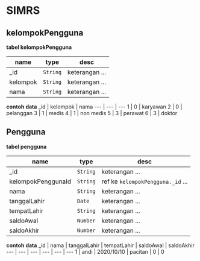 # SIMRS

<!-- 
Type data
String
Number
Date
Boolean
 -->
 
## kelompokPengguna
**tabel kelompokPengguna**

name | type | desc
--- | --- | ---
_id | `String` | keterangan ...
kelompok | `String` | keterangan ...
nama | `String` | keterangan ...

**contoh data**
_id | kelompok | nama
--- | --- | ---
1 | 0 | karyawan
2 | 0 | pelanggan
3 | 1 | medis
4 | 1 | non medis
5 | 3 | perawat
6 | 3 | doktor

## Pengguna
**tabel pengguna**

name | type | desc
--- | --- | ---
_id | `String` | keterangan ...
kelompokPenggunaId | `String` | ref ke `kelompokPengguna._id` ...
nama | `String` | keterangan ...
tanggalLahir | `Date` | keterangan ...
tempatLahir | `String` | keterangan ...
saldoAwal | `Number` | keterangan ...
saldoAkhir | `Number` | keterangan ...

**contoh data**
_id | nama | tanggalLahir | tempatLahir | saldoAwal | saldoAkhir
--- | --- | --- | --- | --- | ---
1 | andi | 2020/10/10 | pacitan | 0 | 0
